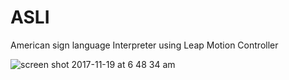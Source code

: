 # ASLI
American sign language Interpreter using Leap Motion Controller

![screen shot 2017-11-19 at 6 48 34 am](https://user-images.githubusercontent.com/17843556/34924728-17deb7f6-f973-11e7-8f94-35dd3bfe9099.png)

